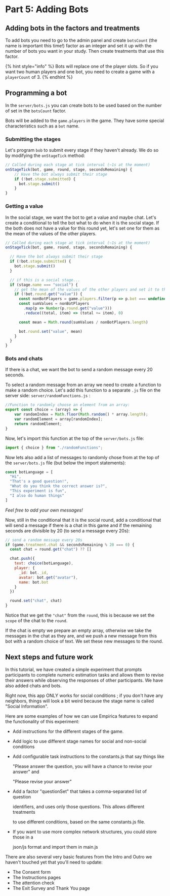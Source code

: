 # Part 5: Adding Bots

## Adding bots in the factors and treatments

To add bots you need to go to the admin panel and create `botsCount` \(the name is important this time!\) factor as an integer and set it up with the number of bots you want in your study. Then create treatments that use this factor.

{% hint style="info" %}
Bots will replace one of the player slots. So if you want two human players and one bot, you need to create a game with a `playerCount` of  3.
{% endhint %}

## Programming a bot

In the `server/bots.js` you can create bots to be used based on the number of set in the `botsCount` factor.

Bots will be added to the `game.players` in the game. They have some special characteristics such as a `bot` name.

### **Submitting the stages**

Let's program `bob` to submit every stage if they haven't already. We do so by modifying the `onStageTick` method:

```jsx
// Called during each stage at tick interval (~1s at the moment)
onStageTick(bot, game, round, stage, secondsRemaining) {
    // Have the bot always submit their stage
    if (!bot.stage.submitted) {
      bot.stage.submit()
    }
}
```

### **Getting a value**

In the social stage, we want the bot to get a value and maybe chat. Let's create a conditional to tell the bot what to do when it is the social stage. If the both does not have a value for this round yet, let's set one for them as the mean of the values of the other players.

```jsx
// Called during each stage at tick interval (~1s at the moment)
onStageTick(bot, game, round, stage, secondsRemaining) {

  // Have the bot always submit their stage
  if (!bot.stage.submitted) {
    bot.stage.submit()
  }

  // if this is a social stage... 
  if (stage.name === "social") {
    // get the mean of the values of the other players and set it to the bot
    if (!bot.round.get("value")) {
      const nonBotPlayers = game.players.filter(p => p.bot === undefined)
      const sumValues = nonBotPlayers
        .map(p => Number(p.round.get("value")))
        .reduce((total, item) => (total += item), 0)

      const mean = Math.round(sumValues / nonBotPlayers.length)

      bot.round.set("value", mean)
    }
  }
}
```

### Bots and chats

If there is a chat, we want the bot to send a random message every 20 seconds.

To select a random message from an array we need to create a function to make a random choice. Let's add this function to a separate `.js` file on the server side: `server/randomFunctions.js` :

```javascript
//Function to randomly choose an element from an array:
export const choice = (array) => {
    var randomIndex = Math.floor(Math.random() * array.length);
    var randomElement = array[randomIndex];
    return randomElement;
}

```

Now, let's import this function at the top of the `server/bots.js` file:

```jsx
import { choice } from "./randomFunctions";
```

Now lets also add a list of messages to randomly chose from at the top of the `server/bots.js` file \(but below the import statements\):

```jsx
const botLanguage = [
  "Hi",
  "That's a good question!",
  "What do you think the correct answer is?",
  "This experiment is fun",
  "I also do human things"
]
```

_Feel free to add your own messages!_

Now, still in the conditional that it is the social round, add a conditional that will send a message if there is a chat in this game and if the remaining seconds are divisible by 20 \(to send a message every 20s\):

```jsx
// send a random message every 20s
if (game.treatment.chat && secondsRemaining % 20 === 0) {
  const chat = round.get("chat") ?? []

  chat.push({
    text: choice(botLanguage),
    player: {
      _id: bot._id,
      avatar: bot.get("avatar"),
      name: bot.bot
    }
  })

  round.set("chat", chat)
}
```

Notice that we get the `"chat"` from the `round`, this is because we set the `scope` of the chat to the `round`. 

If the chat is empty we prepare an empty array, otherwise we take the messages in the chat as they are, and we push a new message from this bot with a random choice of text. We set these new messages to the round.

## Next steps and future work

In this tutorial, we have created a simple experiment that prompts participants to complete numeric estimation tasks and allows them to revise their answers while observing the responses of other participants. We have also added chats and bots.

Right now, this app ONLY works for social conditions ; if you don't have any neighbors, things will look a bit weird because the stage name is called "Social Information". 

Here are some examples of how we can use Empirica features to expand the functionality of this experiment:

* Add instructions for the different stages of the game.
* Add logic to use different stage names for social and non-social conditions
* Add configurable task instructions to the constants.js that say things like

  "Please answer the question, you will have a chance to revise your answer" and

  "Please revise your answer"

* Add a factor "questionSet" that takes a comma-separated list of question

  identifiers, and uses only those questions. This allows different treatments

  to use different conditions, based on the same constants.js file.

* If you want to use more complex network structures, you could store those in a

  json/js format and import them in main.js

There are also several very basic features from the Intro and Outro we haven't touched yet that you'll need to update:

* The Consent form
* The Instructions pages
* The attention check
* The Exit Survey and Thank You page

